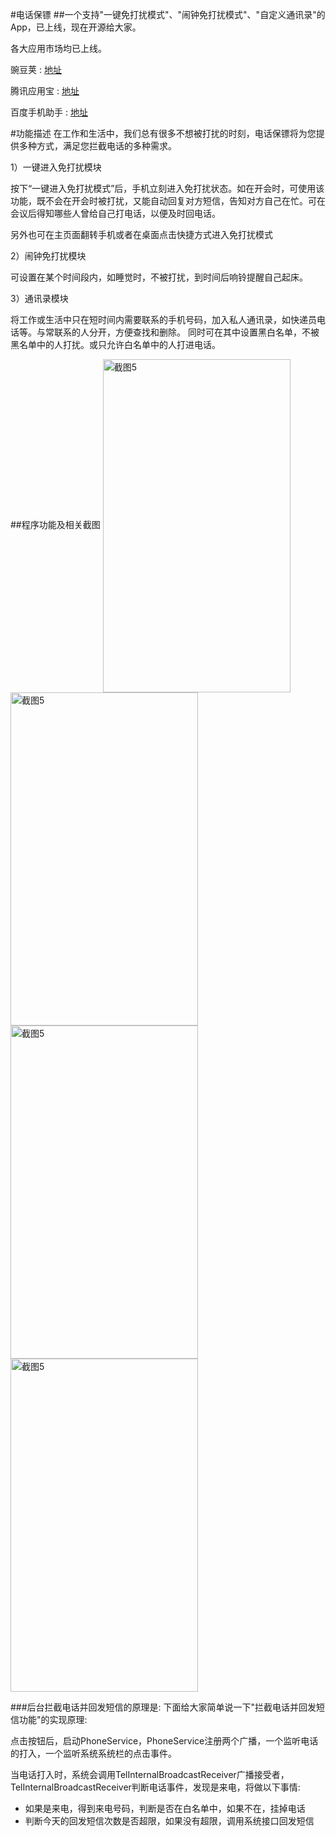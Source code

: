 #电话保镖
##一个支持"一键免打扰模式"、"闹钟免打扰模式"、"自定义通讯录"的App，已上线，现在开源给大家。

各大应用市场均已上线。

豌豆荚 : [地址](http://www.wandoujia.com/apps/com.hengswings.phoneguard)

腾讯应用宝 : [地址](http://android.myapp.com/myapp/detail.htm?apkName=com.hengswings.phoneguard)

百度手机助手 : [地址](http://shouji.baidu.com/software/7861528.html)

#功能描述
在工作和生活中，我们总有很多不想被打扰的时刻，电话保镖将为您提供多种方式，满足您拦截电话的多种需求。

1）一键进入免打扰模块

按下“一键进入免打扰模式”后，手机立刻进入免打扰状态。如在开会时，可使用该功能，既不会在开会时被打扰，又能自动回复对方短信，告知对方自己在忙。可在会议后得知哪些人曾给自己打电话，以便及时回电话。

另外也可在主页面翻转手机或者在桌面点击快捷方式进入免打扰模式

2）闹钟免打扰模块

可设置在某个时间段内，如睡觉时，不被打扰，到时间后响铃提醒自己起床。

3）通讯录模块

将工作或生活中只在短时间内需要联系的手机号码，加入私人通讯录，如快递员电话等。与常联系的人分开，方便查找和删除。
同时可在其中设置黑白名单，不被黑名单中的人打扰。或只允许白名单中的人打进电话。

##程序功能及相关截图
<img src="https://github.com/happyheng/dianhuabaobiao/blob/master/res/drawable-xhdpi/newfeatureone.png?raw=true" width = "300" height = "533" alt="截图5" align=center />
<img src="https://github.com/happyheng/dianhuabaobiao/blob/master/res/drawable-xhdpi/newfeatureonefour.png?raw=true" width = "300" height = "533" alt="截图5" align=center />
<img src="https://github.com/happyheng/dianhuabaobiao/blob/master/res/drawable-xhdpi/newfeaturethree.png?raw=true" width = "300" height = "533" alt="截图5" align=center />
<img src="https://github.com/happyheng/dianhuabaobiao/blob/master/res/drawable-xhdpi/newfeaturetwo.png?raw=true" width = "300" height = "533" alt="截图5" align=center />


###后台拦截电话并回发短信的原理是:
 下面给大家简单说一下"拦截电话并回发短信功能"的实现原理:

 点击按钮后，启动PhoneService，PhoneService注册两个广播，一个监听电话的打入，一个监听系统系统栏的点击事件。
 
 当电话打入时，系统会调用TelInternalBroadcastReceiver广播接受者，TelInternalBroadcastReceiver判断电话事件，发现是来电，将做以下事情:

  * 如果是来电，得到来电号码，判断是否在白名单中，如果不在，挂掉电话
  * 判断今天的回发短信次数是否超限，如果没有超限，调用系统接口回发短信

